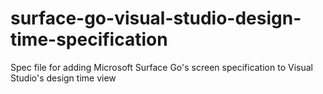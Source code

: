 # surface-go-visual-studio-design-time-specification
Spec file for adding Microsoft Surface Go's screen specification to Visual Studio's design time view

